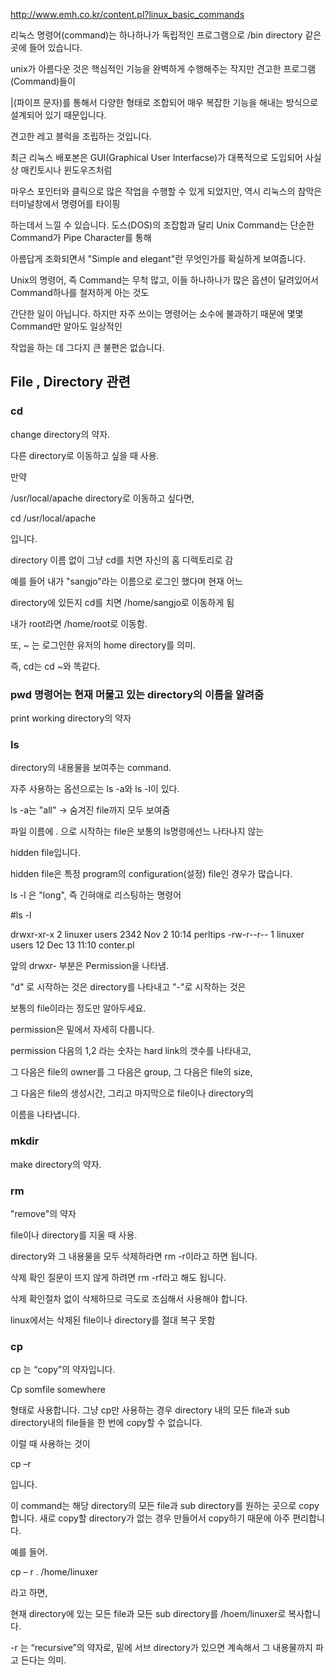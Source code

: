 
http://www.emh.co.kr/content.pl?linux_basic_commands


리눅스 명령어(command)는 하나하나가 독립적인 프로그램으로 /bin directory 같은 곳에 들어 있습니다.

unix가 아름다운 것은 핵심적인 기능을 완벽하게 수행해주는 작지만 견고한 프로그램(Command)들이

|(파이프 문자)를 통해서 다양한 형태로 조합되어 매우 복잡한 기능을 해내는 방식으로 설계되어 있기 때문입니다.

견고한 레고 블럭을 조립하는 것입니다.


최근 리눅스 배포본은 GUI(Graphical User Interfacse)가 대폭적으로 도입되어 사실상 매킨토시나 윈도우즈처럼

마우스 포인터와 클릭으로 많은 작업을 수행할 수 있게 되었지만, 역시 리눅스의 참막은 터미널창에서 명령어를 타이핑

하는데서 느낄 수 있습니다. 도스(DOS)의 조잡합과 달리 Unix Command는 단순한 Command가 Pipe Character를 통해

아름답게 조화되면서 "Simple and elegant"란 무엇인가를 확실하게 보여줍니다.


Unix의 명령어, 즉 Command는 무척 많고, 이들 하나하나가 많은 옵션이 달려있어서 Command하나를 철저하게 아는 것도

간단한 일이 아닙니다. 하지만 자주 쓰이는 명령어는 소수에 불과하기 때문에 몇몇 Command만 알아도 일상적인

작업을 하는 데 그다지 큰 불편은 없습니다.









<h2>File , Directory 관련</h2>

<h3> cd </h3>

change directory의 약자. 

다른 directory로 이동하고 싶을 때 사용.


만약

/usr/local/apache directory로 이동하고 싶다면,

cd /usr/local/apache

입니다.

directory 이름 없이 그냥 cd를 치면 자신의 홈 디렉토리로 감

예를 들어 내가 "sangjo"라는 이름으로 로그인 했다며 현재 어느

directory에 있든지 cd를 치면 /home/sangjo로 이동하게 됨


내가 root라면 /home/root로 이동함.


또, ~ 는 로그인한 유저의 home directory를 의미.

즉, cd는 cd ~와 똑같다.



<h3>pwd 명령어는 현재 머물고 있는 directory의 이름을 알려줌</h3>

print working directory의 약자





<h3>ls</h3>

directory의 내용물을 보여주는 command.


자주 사용하는 옵션으로는 ls -a와 ls -l이 있다.


ls -a는 "all" -> 숨겨진 file까지 모두 보여줌


파일 이름에 . 으로 시작하는 file은 보통의 ls명령에선느 나타나지 않는

hidden file입니다. 

hidden file은 특정  program의 configuration(설정) file인 경우가 많습니다.






ls -l 은 "long", 즉 긴혀애로 리스팅하는 명령어

#ls -l

drwxr-xr-x 2 linuxer users 2342 Nov 2 10:14 perltips
-rw-r--r-- 1 linuxer users 12 Dec 13 11:10 conter.pl


앞의 drwxr- 부분은 Permission을 나타냄.

"d" 로 시작하는 것은 directory를 나타내고 "-"로 시작하는 것은

보통의 file이라는 정도만 알아두세요.

permission은 밑에서 자세히 다룹니다.


permission 다음의 1,2 라는 숫자는 hard link의 갯수를 나타내고,

그 다음은 file의 owner를 그 다음은 group, 그 다음은 file의 size,

그 다음은 file의 생성시간, 그리고 마지막으로 file이나 directory의

이름을 나타냅니다.





<h3>mkdir</h3>

make directory의 약자.


<h3>rm</h3>

"remove"의 약자

file이나 directory를 지울 때 사용.


directory와 그 내용물을 모두 삭제하라면 rm -r이라고 하면 됩니다.

삭제 확인 질문이 뜨지 않게 하려면 rm -rf라고 해도 됩니다.

삭제 확인절차 없이 삭제하므로 극도로 조심해서 사용해야 합니다.

linux에서는 삭제된 file이나 directory를 절대 복구 못함



<h3>cp</h3>

cp 는 “copy”의 약자입니다.

Cp somfile somewhere

형태로 사용합니다. 그냥 cp만 사용하는 경우 directory 내의 모든 file과 sub directory내의 file들을 한 번에 copy할 수 없습니다. 

이럴 때 사용하는 것이 

cp –r

입니다.

이 command는 해당 directory의 모든 file과 sub directory를 원하는 곳으로 copy합니다. 새로 copy할 directory가 없는 경우 만들어서 copy하기 때문에 아주 편리합니다.

예를 들어.

cp – r . /home/linuxer

라고 하면, 

현재 directory에 있는 모든 file과 모든 sub directory를 /hoem/linuxer로 복사합니다.

-r 는 “recursive”의 약자로, 밑에 서브 directory가 있으면 계속해서 그 내용물까지 파고 든다는 의미. 


